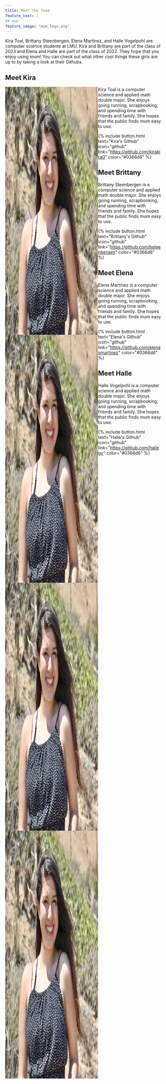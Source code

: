 ```yaml
---
title: Meet the Team
feature_text: |
## mum
feature_image: "mum_logo.png"
---
```


Kira Toal, Brittany Steenbergen, Elena Martinez, and Halle Vogelpohl are computer science students at LMU. Kira and Brittany are part of the class of 2023 and Elena and Halle are part of the class of 2022. They hope that you enjoy using mum! You can check out what other cool things these girls are up to by taking a look at their Githubs.

## Meet Kira

<img style="float: left;" src="elena_pic.png" position="left" width="300" height="800">

Kira Toal is a computer science and applied math double major. She enjoys going running, scrapbooking, and spending time with friends and family. She hopes that the public finds mum easy to use.

{% include button.html text="Kira's Github" icon="github" link="https://github.com/kirakira0" color="#0366d6" %}

## Meet Brittany

<img style="float: left;" src="elena_pic.png" position="left" width="300" height="800">

Brittany Steenbergen is a computer science and applied math double major. She enjoys going running, scrapbooking, and spending time with friends and family. She hopes that the public finds mum easy to use.

{% include button.html text="Brittany's Github" icon="github" link="https://github.com/bsteenbergen" color="#0366d6" %}

## Meet Elena

<img style="float: left;" src="elena_pic.png" position="left" width="300" height="800">

Elena Martinez is a computer science and applied math double major. She enjoys going running, scrapbooking, and spending time with friends and family. She hopes that the public finds mum easy to use.

{% include button.html text="Elena's Github" icon="github" link="https://github.com/elenasmartinez" color="#0366d6" %}

## Meet Halle

<img style="float: left;" src="elena_pic.png" position="left" width="300" height="800">

Halle Vogelpohl is a computer science and applied math double major. She enjoys going running, scrapbooking, and spending time with friends and family. She hopes that the public finds mum easy to use.

{% include button.html text="Halle's Github" icon="github" link="https://github.com/hallegv" color="#0366d6" %}
